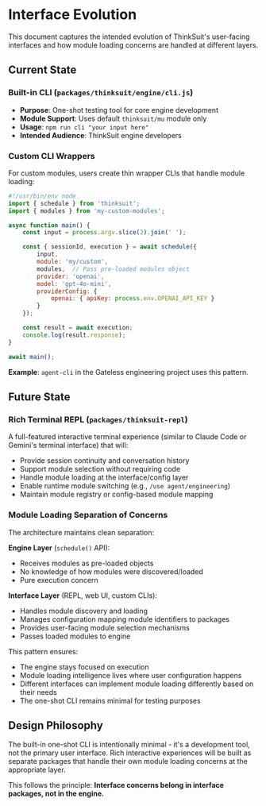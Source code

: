 # Interface Evolution

This document captures the intended evolution of ThinkSuit's user-facing interfaces and how module loading concerns are handled at different layers.

## Current State

### Built-in CLI (`packages/thinksuit/engine/cli.js`)
- **Purpose**: One-shot testing tool for core engine development
- **Module Support**: Uses default `thinksuit/mu` module only
- **Usage**: `npm run cli "your input here"`
- **Intended Audience**: ThinkSuit engine developers

### Custom CLI Wrappers
For custom modules, users create thin wrapper CLIs that handle module loading:

```javascript
#!/usr/bin/env node
import { schedule } from 'thinksuit';
import { modules } from 'my-custom-modules';

async function main() {
    const input = process.argv.slice(2).join(' ');

    const { sessionId, execution } = await schedule({
        input,
        module: 'my/custom',
        modules,  // Pass pre-loaded modules object
        provider: 'openai',
        model: 'gpt-4o-mini',
        providerConfig: {
            openai: { apiKey: process.env.OPENAI_API_KEY }
        }
    });

    const result = await execution;
    console.log(result.response);
}

await main();
```

**Example**: `agent-cli` in the Gateless engineering project uses this pattern.

## Future State

### Rich Terminal REPL (`packages/thinksuit-repl`)
A full-featured interactive terminal experience (similar to Claude Code or Gemini's terminal interface) that will:

- Provide session continuity and conversation history
- Support module selection without requiring code
- Handle module loading at the interface/config layer
- Enable runtime module switching (e.g., `/use agent/engineering`)
- Maintain module registry or config-based module mapping

### Module Loading Separation of Concerns

The architecture maintains clean separation:

**Engine Layer** (`schedule()` API):
- Receives modules as pre-loaded objects
- No knowledge of how modules were discovered/loaded
- Pure execution concern

**Interface Layer** (REPL, web UI, custom CLIs):
- Handles module discovery and loading
- Manages configuration mapping module identifiers to packages
- Provides user-facing module selection mechanisms
- Passes loaded modules to engine

This pattern ensures:
- The engine stays focused on execution
- Module loading intelligence lives where user configuration happens
- Different interfaces can implement module loading differently based on their needs
- The one-shot CLI remains minimal for testing purposes

## Design Philosophy

The built-in one-shot CLI is intentionally minimal - it's a development tool, not the primary user interface. Rich interactive experiences will be built as separate packages that handle their own module loading concerns at the appropriate layer.

This follows the principle: **Interface concerns belong in interface packages, not in the engine.**
